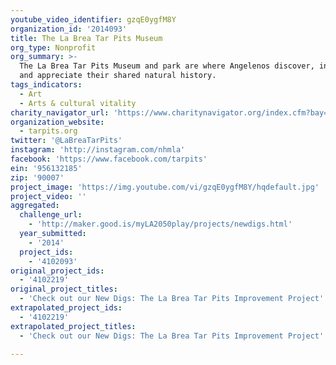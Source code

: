 ```yaml
---
youtube_video_identifier: gzqE0ygfM8Y
organization_id: '2014093'
title: The La Brea Tar Pits Museum
org_type: Nonprofit
org_summary: >-
  The La Brea Tar Pits Museum and park are where Angelenos discover, interpret
  and appreciate their shared natural history.
tags_indicators:
  - Art
  - Arts & cultural vitality
charity_navigator_url: 'https://www.charitynavigator.org/index.cfm?bay=search.profile&ein=956132185'
organization_website:
  - tarpits.org
twitter: '@LaBreaTarPits'
instagram: 'http://instagram.com/nhmla'
facebook: 'https://www.facebook.com/tarpits'
ein: '956132185'
zip: '90007'
project_image: 'https://img.youtube.com/vi/gzqE0ygfM8Y/hqdefault.jpg'
project_video: ''
aggregated:
  challenge_url:
    - 'http://maker.good.is/myLA2050play/projects/newdigs.html'
  year_submitted:
    - '2014'
  project_ids:
    - '4102093'
original_project_ids:
  - '4102219'
original_project_titles:
  - 'Check out our New Digs: The La Brea Tar Pits Improvement Project'
extrapolated_project_ids:
  - '4102219'
extrapolated_project_titles:
  - 'Check out our New Digs: The La Brea Tar Pits Improvement Project'

---
```

